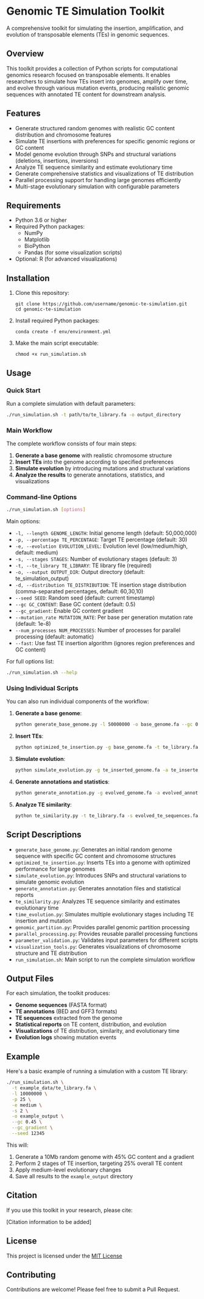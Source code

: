 # Genomic TE Simulation Toolkit

A comprehensive toolkit for simulating the insertion, amplification, and evolution of transposable elements (TEs) in genomic sequences.

## Overview

This toolkit provides a collection of Python scripts for computational genomics research focused on transposable elements. It enables researchers to simulate how TEs insert into genomes, amplify over time, and evolve through various mutation events, producing realistic genomic sequences with annotated TE content for downstream analysis.

## Features

- Generate structured random genomes with realistic GC content distribution and chromosome features
- Simulate TE insertions with preferences for specific genomic regions or GC content
- Model genome evolution through SNPs and structural variations (deletions, insertions, inversions)
- Analyze TE sequence similarity and estimate evolutionary time
- Generate comprehensive statistics and visualizations of TE distribution
- Parallel processing support for handling large genomes efficiently
- Multi-stage evolutionary simulation with configurable parameters

## Requirements

- Python 3.6 or higher
- Required Python packages:
  - NumPy
  - Matplotlib
  - BioPython
  - Pandas (for some visualization scripts)
- Optional: R (for advanced visualizations)

## Installation

1. Clone this repository:
   ```
   git clone https://github.com/username/genomic-te-simulation.git
   cd genomic-te-simulation
   ```

2. Install required Python packages:
   ```
   conda create -f env/environment.yml
   ```

3. Make the main script executable:
   ```
   chmod +x run_simulation.sh
   ```

## Usage

### Quick Start

Run a complete simulation with default parameters:

```bash
./run_simulation.sh -t path/to/te_library.fa -o output_directory
```

### Main Workflow

The complete workflow consists of four main steps:

1. **Generate a base genome** with realistic chromosome structure
2. **Insert TEs** into the genome according to specified preferences
3. **Simulate evolution** by introducing mutations and structural variations
4. **Analyze the results** to generate annotations, statistics, and visualizations

### Command-line Options

```bash
./run_simulation.sh [options]
```

Main options:
- `-l, --length GENOME_LENGTH`: Initial genome length (default: 50,000,000)
- `-p, --percentage TE_PERCENTAGE`: Target TE percentage (default: 30)
- `-e, --evolution EVOLUTION_LEVEL`: Evolution level (low/medium/high, default: medium)
- `-s, --stages STAGES`: Number of evolutionary stages (default: 3)
- `-t, --te_library TE_LIBRARY`: TE library file (required)
- `-o, --output OUTPUT_DIR`: Output directory (default: te_simulation_output)
- `-d, --distribution TE_DISTRIBUTION`: TE insertion stage distribution (comma-separated percentages, default: 60,30,10)
- `--seed SEED`: Random seed (default: current timestamp)
- `--gc GC_CONTENT`: Base GC content (default: 0.5)
- `--gc_gradient`: Enable GC content gradient
- `--mutation_rate MUTATION_RATE`: Per base per generation mutation rate (default: 1e-8)
- `--num_processes NUM_PROCESSES`: Number of processes for parallel processing (default: automatic)
- `--fast`: Use fast TE insertion algorithm (ignores region preferences and GC content)

For full options list:
```bash
./run_simulation.sh --help
```

### Using Individual Scripts

You can also run individual components of the workflow:

1. **Generate a base genome**:
   ```bash
   python generate_base_genome.py -l 50000000 -o base_genome.fa --gc 0.5
   ```

2. **Insert TEs**:
   ```bash
   python optimized_te_insertion.py -g base_genome.fa -t te_library.fa -p 30 -o te_inserted
   ```

3. **Simulate evolution**:
   ```bash
   python simulate_evolution.py -g te_inserted_genome.fa -a te_inserted_te_annotations.bed -l medium -o evolved
   ```

4. **Generate annotations and statistics**:
   ```bash
   python generate_annotation.py -g evolved_genome.fa -a evolved_annotations.bed -o te_annotation
   ```

5. **Analyze TE similarity**:
   ```bash
   python te_similarity.py -t te_library.fa -s evolved_te_sequences.fa -a evolved_annotations.bed -o te_similarity
   ```

## Script Descriptions

- `generate_base_genome.py`: Generates an initial random genome sequence with specific GC content and chromosome structures
- `optimized_te_insertion.py`: Inserts TEs into a genome with optimized performance for large genomes
- `simulate_evolution.py`: Introduces SNPs and structural variations to simulate genomic evolution
- `generate_annotation.py`: Generates annotation files and statistical reports
- `te_similarity.py`: Analyzes TE sequence similarity and estimates evolutionary time
- `time_evolution.py`: Simulates multiple evolutionary stages including TE insertion and mutation
- `genomic_partition.py`: Provides parallel genomic partition processing
- `parallel_processing.py`: Provides reusable parallel processing functions
- `parameter_validation.py`: Validates input parameters for different scripts
- `visualization_tools.py`: Generates visualizations of chromosome structure and TE distribution
- `run_simulation.sh`: Main script to run the complete simulation workflow

## Output Files

For each simulation, the toolkit produces:

- **Genome sequences** (FASTA format)
- **TE annotations** (BED and GFF3 formats)
- **TE sequences** extracted from the genome
- **Statistical reports** on TE content, distribution, and evolution
- **Visualizations** of TE distribution, similarity, and evolutionary time
- **Evolution logs** showing mutation events

## Example

Here's a basic example of running a simulation with a custom TE library:

```bash
./run_simulation.sh \
  -t example_data/te_library.fa \
  -l 10000000 \
  -p 25 \
  -e medium \
  -s 2 \
  -o example_output \
  --gc 0.45 \
  --gc_gradient \
  --seed 12345
```

This will:
1. Generate a 10Mb random genome with 45% GC content and a gradient
2. Perform 2 stages of TE insertion, targeting 25% overall TE content
3. Apply medium-level evolutionary changes
4. Save all results to the `example_output` directory

## Citation

If you use this toolkit in your research, please cite:

[Citation information to be added]

## License

This project is licensed under the [MIT License](LICENSE)

## Contributing

Contributions are welcome! Please feel free to submit a Pull Request.
